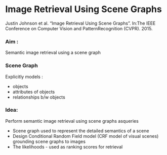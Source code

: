 # Image Retrieval Using Scene Graphs
Justin Johnson et al. “Image Retrieval Using Scene Graphs”. In:The IEEE Conference on Computer Vision and PatternRecognition (CVPR). 2015.


### Aim :
Semantic image retrieval using a scene graph

### Scene Graph
Explicitly models :
* objects
* attributes of objects
* relationships b/w objects

### Idea: 
Perform semantic image retrieval using scene graphs asqueries
* Scene graph used to represent the detailed semantics of a scene
* Design Conditional Random Field  model (CRF model of visual scenes) grounding scene graphs to images 
* The likelihoods - used as ranking scores for retrieval